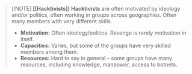 > [!NOTE] **[[Hacktivists]]**
> **Hacktivists** are often motivated by ideology and/or politics, often working in groups across geographies. Often many members with very different skills.
> - **Motivation:** Often ideology/politics. Revenge is rarely motivation in itself.
> - **Capacities:** Varies, but some of the groups have very skilled members among them.
> - **Resources:** Hard to say in general – some groups have many resources, including knowledge, manpower, access to botnets.

